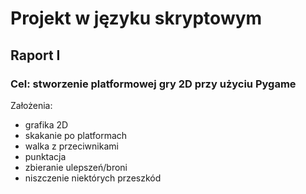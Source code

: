 # Projekt w języku skryptowym
## Raport I
### Cel: stworzenie platformowej gry 2D przy użyciu Pygame
Założenia:
* grafika 2D
* skakanie po platformach
* walka z przeciwnikami
* punktacja
* zbieranie ulepszeń/broni
* niszczenie niektórych przeszkód